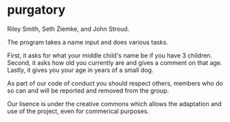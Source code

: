 # purgatory
Riley Smith, Seth Ziemke, and John Stroud.

The program takes a name input and does various tasks.

First, it asks for what your middle child's name be if you have 3 children.
Second, it asks how old you currently are and gives a comment on that age.
Lastly, it gives you your age in years of a small dog.

As part of our code of conduct you should respect others, members who do so can and will be reported and removed from the group.

Our lisence is under the creative commons which allows the adaptation and use of the project, even for commerical purposes. 